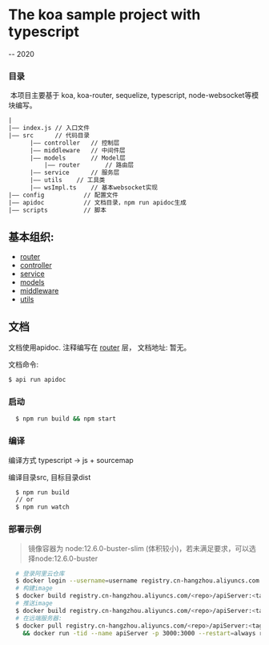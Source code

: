 # The koa sample project with typescript
-- 2020
### 目录

​	本项目主要基于 koa, koa-router, sequelize, typescript, node-websocket等模块编写。

```html
|
|—— index.js // 入口文件
|—— src      // 代码目录
	  |—— controller   // 控制层
	  |—— middleware   // 中间件层
	  |—— models       // Model层
    	  |—— router       // 路由层
	  |—— service	   // 服务层
	  |—— utils	   // 工具类
	  |—— wsImpl.ts    // 基本websocket实现
|—— config           // 配置文件
|—— apidoc           // 文档目录，npm run apidoc生成
|—— scripts          // 脚本
```



## 基本组织:
  * [router](src/router/router.md)
  * [controller](src/controller/controller.md)
  * [service](src/service/service.md)
  * [models](src/models/models.md)
  * [middleware](src/middleware/middleware.md)
  * [utils](src/utils/utils.md)



## 文档

文档使用apidoc. 注释编写在 [router](src/router/router.md) 层， 文档地址: 暂无。

文档命令:

```bash
$ api run apidoc
```



### 启动

```bash
  $ npm run build && npm start 
```

### 编译

编译方式 typescript ->  js + sourcemap

编译目录src, 目标目录dist

```bash
  $ npm run build 
  // or
  $ npm run watch
```

### 部署示例

> 镜像容器为 node:12.6.0-buster-slim (体积较小)，若未满足要求，可以选择node:12.6.0-buster

```bash
  # 登录阿里云仓库
  $ docker login --username=username registry.cn-hangzhou.aliyuncs.com  
  # 构建image
  $ docker build registry.cn-hangzhou.aliyuncs.com/<repo>/apiServer:<tag> .
  # 推送image
  $ docker build registry.cn-hangzhou.aliyuncs.com/<repo>/apiServer:<tag> .
  # 在远端服务器:
  $ docker pull registry.cn-hangzhou.aliyuncs.com/<repo>/apiServer:<tag> \
    && docker run -tid --name apiServer -p 3000:3000 --restart=always registry.cn-hangzhou.aliyuncs.com/<repo>/apiServer:<tag>
```
